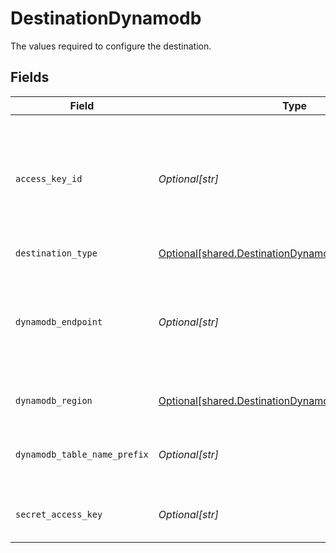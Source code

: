 # DestinationDynamodb

The values required to configure the destination.


## Fields

| Field                                                                                                              | Type                                                                                                               | Required                                                                                                           | Description                                                                                                        | Example                                                                                                            |
| ------------------------------------------------------------------------------------------------------------------ | ------------------------------------------------------------------------------------------------------------------ | ------------------------------------------------------------------------------------------------------------------ | ------------------------------------------------------------------------------------------------------------------ | ------------------------------------------------------------------------------------------------------------------ |
| `access_key_id`                                                                                                    | *Optional[str]*                                                                                                    | :heavy_check_mark:                                                                                                 | The access key id to access the DynamoDB. Airbyte requires Read and Write permissions to the DynamoDB.             | A012345678910EXAMPLE                                                                                               |
| `destination_type`                                                                                                 | [Optional[shared.DestinationDynamodbDynamodb]](undefined/models/shared/destinationdynamodbdynamodb.md)             | :heavy_check_mark:                                                                                                 | N/A                                                                                                                |                                                                                                                    |
| `dynamodb_endpoint`                                                                                                | *Optional[str]*                                                                                                    | :heavy_minus_sign:                                                                                                 | This is your DynamoDB endpoint url.(if you are working with AWS DynamoDB, just leave empty).                       | http://localhost:9000                                                                                              |
| `dynamodb_region`                                                                                                  | [Optional[shared.DestinationDynamodbDynamoDBRegion]](undefined/models/shared/destinationdynamodbdynamodbregion.md) | :heavy_minus_sign:                                                                                                 | The region of the DynamoDB.                                                                                        |                                                                                                                    |
| `dynamodb_table_name_prefix`                                                                                       | *Optional[str]*                                                                                                    | :heavy_check_mark:                                                                                                 | The prefix to use when naming DynamoDB tables.                                                                     | airbyte_sync                                                                                                       |
| `secret_access_key`                                                                                                | *Optional[str]*                                                                                                    | :heavy_check_mark:                                                                                                 | The corresponding secret to the access key id.                                                                     | a012345678910ABCDEFGH/AbCdEfGhEXAMPLEKEY                                                                           |